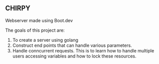 ## CHIRPY
Webserver made using Boot.dev

The goals of this project are:
 1. To create a server using golang
 2. Construct end points that can handle various parameters.
 3. Handle conncurrent requests. This is to learn how to handle multiple users accessing variables and how to lock these resources.
